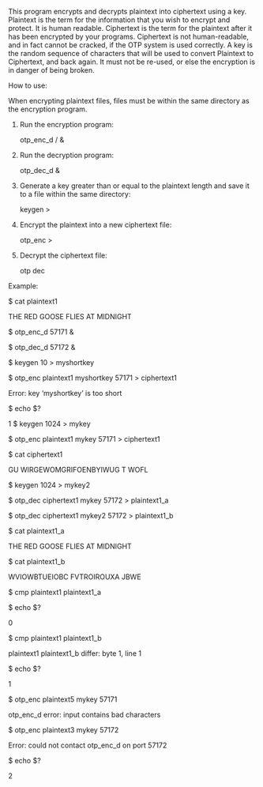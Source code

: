 This program encrypts and decrypts plaintext into ciphertext using a key. Plaintext is the term for the information that you wish to encrypt and protect. It is human readable. Ciphertext is the term for the plaintext after it has been encrypted by your programs. Ciphertext is not human-readable, and in fact cannot be cracked, if the OTP system is used correctly. A key is the random sequence of characters that will be used to convert Plaintext to Ciphertext, and back again. It must not be re-used, or else the encryption is in danger of being broken.


How to use:

When encrypting plaintext files, files must be within the same directory as the encryption program.

1. Run the encryption program:

	otp_enc_d /<encryptionPort/> &

2. Run the decryption program:

	otp_dec_d <decryptionPort> &

3. Generate a key greater than or equal to the plaintext length and save it to a file within the same directory:

	keygen <length> > <keyFileName>

4. Encrypt the plaintext into a new ciphertext file:

	otp_enc <plainTextFile> <keyFileName> <encryptionPort> > <cipherTextFile>

5. Decrypt the ciphertext file:

	otp dec <cipherTextFile> <keyFileName> <decryptionPort> <newPlainTextFile>




Example:

$ cat plaintext1

THE RED GOOSE FLIES AT MIDNIGHT

$ otp_enc_d 57171 &

$ otp_dec_d 57172 &

$ keygen 10 > myshortkey

$ otp_enc plaintext1 myshortkey 57171 > ciphertext1

Error: key ‘myshortkey’ is too short

$ echo $?

1
$ keygen 1024 > mykey

$ otp_enc plaintext1 mykey 57171 > ciphertext1

$ cat ciphertext1

GU WIRGEWOMGRIFOENBYIWUG T WOFL

$ keygen 1024 > mykey2

$ otp_dec ciphertext1 mykey 57172 > plaintext1_a

$ otp_dec ciphertext1 mykey2 57172 > plaintext1_b

$ cat plaintext1_a

THE RED GOOSE FLIES AT MIDNIGHT

$ cat plaintext1_b

WVIOWBTUEIOBC  FVTROIROUXA JBWE

$ cmp plaintext1 plaintext1_a

$ echo $?

0

$ cmp plaintext1 plaintext1_b

plaintext1 plaintext1_b differ: byte 1, line 1

$ echo $?

1

$ otp_enc plaintext5 mykey 57171

otp_enc_d error: input contains bad characters

$ otp_enc plaintext3 mykey 57172

Error: could not contact otp_enc_d on port 57172

$ echo $?

2